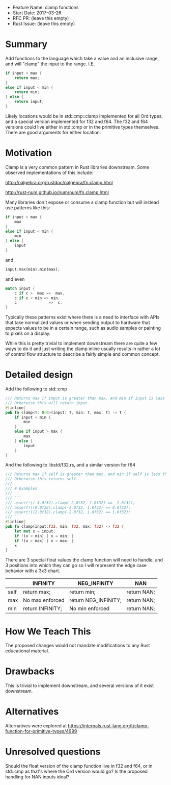 - Feature Name: clamp functions
- Start Date: 2017-03-26
- RFC PR: (leave this empty)
- Rust Issue: (leave this empty)

# Summary
[summary]: #summary

Add functions to the language which take a value and an inclusive range, and will "clamp" the input to the range.  I.E.

```Rust
if input > max {
    return max;
}
else if input < min {
    return min;
} else {
    return input;
}
```

Likely locations would be in std::cmp::clamp implemented for all Ord types, and a special version implemented for f32 and f64.
The f32 and f64 versions could live either in std::cmp or in the primitive types themselves.  There are good arguments for either
location.

# Motivation
[motivation]: #motivation

Clamp is a very common pattern in Rust libraries downstream.  Some observed implementations of this include:

http://nalgebra.org/rustdoc/nalgebra/fn.clamp.html

http://rust-num.github.io/num/num/fn.clamp.html

Many libraries don't expose or consume a clamp function but will instead use patterns like this:
```Rust
if input > max {
    max
}
else if input < min {
    min
} else {
    input
}
```
and
```Rust
input.max(min).min(max);
```
and even
```Rust
match input {
    c if c >  max =>  max,
    c if c < min => min,
    c              =>  c,
}
```

Typically these patterns exist where there is a need to interface with APIs that take normalized values or when sending 
output to hardware that expects values to be in a certain range, such as audio samples or painting to pixels on a display.

While this is pretty trivial to implement downstream there are quite a few ways to do it and just writing the clamp 
inline usually results in rather a lot of control flow structure to describe a fairly simple and common concept.

# Detailed design
[design]: #detailed-design

Add the following to std::cmp

```Rust
/// Returns max if input is greater than max, and min if input is less than min.  
/// Otherwise this will return input.
#[inline]
pub fn clamp<T: Ord>(input: T, min: T, max: T) -> T {
    if input < min {
        min
    }
    else if input > max {
        max
    } else {
        input
    }
}
```

And the following to libstd/f32.rs, and a similar version for f64

```Rust
/// Returns max if self is greater than max, and min if self is less than min.
/// Otherwise this returns self.
///
/// # Examples
///
/// ```
/// assert!((-3.0f32).clamp(-2.0f32, 1.0f32) == -2.0f32);
/// assert!((0.0f32).clamp(-2.0f32, 1.0f32) == 0.0f32);
/// assert!((2.0f32).clamp(-2.0f32, 1.0f32) == 1.0f32);
/// ```
#[inline]
pub fn clamp(input:f32, min: f32, max: f32) -> f32 {
    let mut x = input;
    if !(x < min) { x = min; }
    if !(x > max) { x = max; }
    x
}
```

There are 3 special float values the clamp function will need to handle, and 3 positions into which they can go so I will represent
the edge case behavior with a 3x3 chart.

|  |INFINITY|NEG_INFINITY|NAN|
|---|---|---|---|
|self|return max;|return min;|return NAN;|
|max|No max enforced|return NEG_INFINITY;|return NAN;|
|min|return INFINITY;|No min enforced|return NAN;|

# How We Teach This
[how-we-teach-this]: #how-we-teach-this

The proposed changes would not mandate modifications to any Rust educational material.

# Drawbacks
[drawbacks]: #drawbacks

This is trivial to implement downstream, and several versions of it exist downstream.

# Alternatives
[alternatives]: #alternatives

Alternatives were explored at https://internals.rust-lang.org/t/clamp-function-for-primitive-types/4999

# Unresolved questions
[unresolved]: #unresolved-questions

Should the float version of the clamp function live in f32 and f64, or in std::cmp as that's where the Ord version would go?
Is the proposed handling for NAN inputs ideal?

